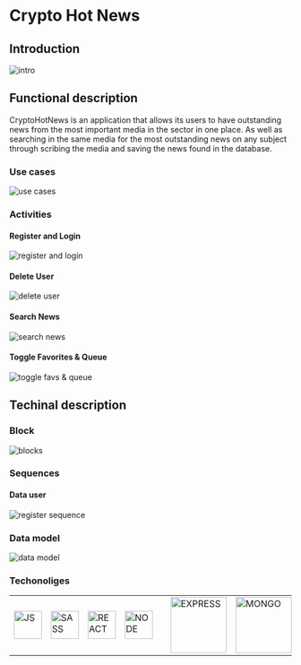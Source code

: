 # Crypto Hot News

## Introduction

![intro](https://i.giphy.com/media/ho0xXatV7b3Fo1ZRXN/giphy.webp)

## Functional description

CryptoHotNews is an application that allows its users to have outstanding news from the most important media in the sector in one place. As well as searching in the same media for the most outstanding news on any subject through scribing the media and saving the news found in the database.

### Use cases

![use cases](./images/use-cases.png)

### Activities

#### Register and Login

![register and login](./images/Register-Login.jpg)

#### Delete User

![delete user](./images/delete-user.png)

#### Search News

![search news](./images/search-news.jpg)

#### Toggle Favorites & Queue

![toggle favs & queue](./images/toggle.jpg)

## Techinal description

### Block

![blocks](./images/Block.jpg)

### Sequences

#### Data user

![register sequence](./images/data-sequence.jpg)

### Data model

![data model](./images/data-model.jpg)


### Techonoliges

<table>
    <row>
        <td>
            <img src="https://upload.wikimedia.org/wikipedia/commons/thumb/9/99/Unofficial_JavaScript_logo_2.svg/1024px-Unofficial_JavaScript_logo_2.svg.png" title="JS" width="50"/>
        </td>
        <td>
            <img src="https://3fxtqy18kygf3on3bu39kh93-wpengine.netdna-ssl.com/wp-content/uploads/2021/03/pasted-image-0-250x140.png" title="SASS" width="50">
        </td>
        <td>
            <img src="https://upload.wikimedia.org/wikipedia/commons/thumb/a/a7/React-icon.svg/1200px-React-icon.svg.png" title="REACT" width="50"/>
        </td>
        <td>
            <img src="https://upload.wikimedia.org/wikipedia/commons/d/d9/Node.js_logo.svg" title="NODE" width="50"/>
        <td>
        <td>
            <img src="https://www.geekandjob.com/uploads/wiki/2e5b0058b2d38158b21439fe06e9b8fabe3cb139.png" title="EXPRESS" width="100">
        </td>
        <td>
            <img src="https://upload.wikimedia.org/wikipedia/commons/thumb/9/93/MongoDB_Logo.svg/2560px-MongoDB_Logo.svg.png" title="MONGO" width="100">
        </td>
    </row>
</table>

